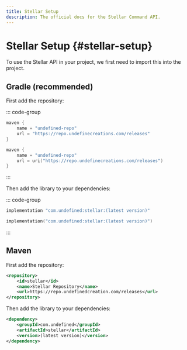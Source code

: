 ```yaml
---
title: Stellar Setup
description: The official docs for the Stellar Command API.
---
```


# Stellar Setup {#stellar-setup}

To use the Stellar API in your project, we first need to import this into the project.

## Gradle (recommended)

First add the repository:

::: code-group
```groovy [build.gradle]
maven {
    name = "undefined-repo"
    url = "https://repo.undefinecreations.com/releases"
}
```
```kts [build.gradle.kts]
maven {
    name = "undefined-repo"
    url = uri("https://repo.undefinecreations.com/releases")
}
```
:::

Then add the library to your dependencies:

::: code-group
```groovy [build.gradle]
implementation "com.undefined:stellar:(latest version)"
```
```kts [build.gradle.kts]
implementation("com.undefined:stellar:(latest version)")
```
:::

## Maven

First add the repository:
```xml
<repository>
    <id>stellar</id>
    <name>Stellar Repository</name>
    <url>https://repo.undefinedcreation.com/releases</url>
</repository>
```

Then add the library to your dependencies:
```xml
<dependency>
    <groupId>com.undefined</groupId>
    <artifactId>stellar</artifactId>
    <version>(latest version)</version>
</dependency>
```